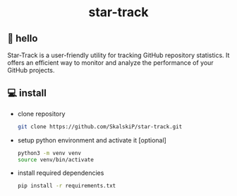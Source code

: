 <h1 align="center">star-track </h1>

## 👋 hello

Star-Track is a user-friendly utility for tracking GitHub repository statistics. It offers an efficient way to monitor and analyze the performance of your GitHub projects.

## 💻 install

- clone repository

    ```bash
    git clone https://github.com/SkalskiP/star-track.git
    ```
  
- setup python environment and activate it [optional]

    ```bash
    python3 -m venv venv
    source venv/bin/activate
    ```

- install required dependencies

    ```bash
    pip install -r requirements.txt
    ```